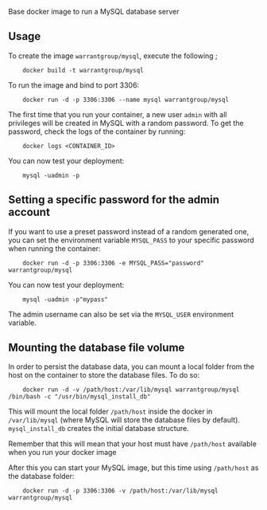 Base docker image to run a MySQL database server

Usage
-----

To create the image `warrantgroup/mysql`, execute the following ;

        docker build -t warrantgroup/mysql

To run the image and bind to port 3306:

        docker run -d -p 3306:3306 --name mysql warrantgroup/mysql

The first time that you run your container, a new user `admin` with all privileges 
will be created in MySQL with a random password. To get the password, check the logs
of the container by running:

        docker logs <CONTAINER_ID>

You can now test your deployment:

        mysql -uadmin -p

Setting a specific password for the admin account
-------------------------------------------------

If you want to use a preset password instead of a random generated one, you can
set the environment variable `MYSQL_PASS` to your specific password when running the container:

        docker run -d -p 3306:3306 -e MYSQL_PASS="password" warrantgroup/mysql

You can now test your deployment:

        mysql -uadmin -p"mypass"

The admin username can also be set via the `MYSQL_USER` environment variable.


Mounting the database file volume
---------------------------------

In order to persist the database data, you can mount a local folder from the host 
on the container to store the database files. To do so:

        docker run -d -v /path/host:/var/lib/mysql warrantgroup/mysql /bin/bash -c "/usr/bin/mysql_install_db"

This will mount the local folder `/path/host` inside the docker in `/var/lib/mysql` (where MySQL will store the database files by default). `mysql_install_db` creates the initial database structure.

Remember that this will mean that your host must have `/path/host` available when you run your docker image

After this you can start your MySQL image, but this time using `/path/host` as the database folder:

        docker run -d -p 3306:3306 -v /path/host:/var/lib/mysql warrantgroup/mysql

